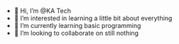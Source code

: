 - 👋 Hi, I’m @KA Tech
- 👀 I’m interested in learning a little bit about everything
- 🌱 I’m currently learning basic programming
- 💞️ I’m looking to collaborate on still nothing

<!---
kakripto/kakripto is a ✨ special ✨ repository because its `README.md` (this file) appears on your GitHub profile.
You can click the Preview link to take a look at your changes.
--->
